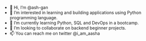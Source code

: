 - 👋 Hi, I’m @ash-gan
- 👀 I’m interested in learning and building applications using Python programming language. 
- 🌱 I’m currently learning Python, SQL and DevOps in a bootcamp. 
- 💞️ I’m looking to collaborate on backend beginner projects. 
- 📫 You can reach me on twitter @i_am_aasha

<!---
ash-gan/ash-gan is a ✨ special ✨ repository because its `README.md` (this file) appears on your GitHub profile.
You can click the Preview link to take a look at your changes.
--->
